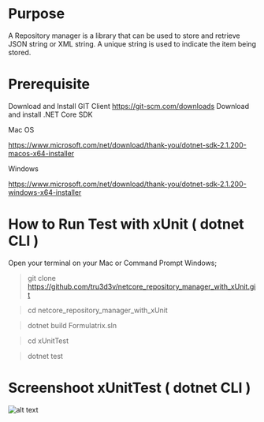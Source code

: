 # Purpose 
A Repository manager is a library that can be used to store and retrieve JSON string or XML string. A unique string is used to indicate the item being stored.

# Prerequisite
Download and Install GIT Client https://git-scm.com/downloads
Download and install .NET Core SDK

Mac OS

https://www.microsoft.com/net/download/thank-you/dotnet-sdk-2.1.200-macos-x64-installer

Windows

https://www.microsoft.com/net/download/thank-you/dotnet-sdk-2.1.200-windows-x64-installer

# How to Run Test with xUnit ( dotnet CLI )

Open your terminal on your Mac or Command Prompt Windows;

> git clone https://github.com/tru3d3v/netcore_repository_manager_with_xUnit.git

> cd netcore_repository_manager_with_xUnit

> dotnet build Formulatrix.sln 

> cd xUnitTest

> dotnet test


# Screenshoot xUnitTest ( dotnet CLI )
![alt text](https://cdn.pbrd.co/images/HnlP6Xk.png)
